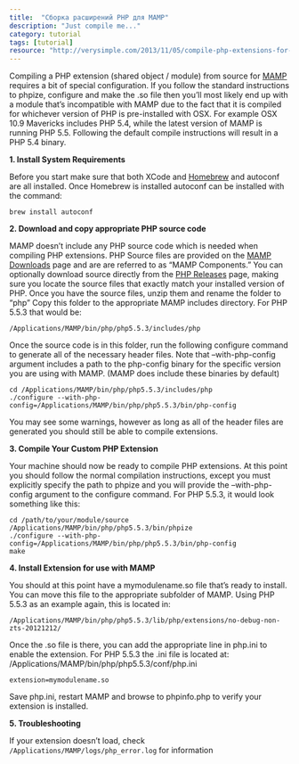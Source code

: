 ```yaml
---
title:  "Сборка расширений PHP для MAMP"
description: "Just compile me..."
category: tutorial
tags: [tutorial]
resource: "http://verysimple.com/2013/11/05/compile-php-extensions-for-mamp/"
---
```


Compiling a PHP extension (shared object / module) from source for [MAMP][1] requires a bit of special configuration.  If you follow the standard instructions to phpize, configure and make the .so file then you’ll most likely end up with a module that’s incompatible with MAMP due to the fact that it is compiled for whichever version of PHP is pre-installed with OSX.  For example OSX 10.9 Mavericks includes PHP 5.4, while the latest version of MAMP is running PHP 5.5.  Following the default compile instructions will result in a PHP 5.4 binary.


**1. Install System Requirements**

Before you start make sure that both XCode and [Homebrew][2] and autoconf are all installed. Once Homebrew is installed autoconf can be installed with the command:

```
brew install autoconf
```

**2. Download and copy appropriate PHP source code**

MAMP doesn’t include any PHP source code which is needed when compiling PHP extensions.  PHP Source files are provided on the [MAMP Downloads][3] page and are are referred to as “MAMP Components.” You can optionally download source directly from the [PHP Releases][4] page, making sure you locate the source files that exactly match your installed version of PHP.  Once you have the source files,  unzip them and rename the folder to “php”   Copy this folder to the appropriate MAMP includes directory.  For PHP 5.5.3 that would be:

```
/Applications/MAMP/bin/php/php5.5.3/includes/php
```

Once the source code is in this folder, run the following configure command to generate all of the necessary header files.  Note that –with-php-config argument includes a path to the php-config binary for the specific version you are using with MAMP.  (MAMP does include these binaries by default)

```
cd /Applications/MAMP/bin/php/php5.5.3/includes/php
./configure --with-php-config=/Applications/MAMP/bin/php/php5.5.3/bin/php-config
```

You may see some warnings, however as long as all of the header files are generated you should still be able to compile extensions.

**3. Compile Your Custom PHP Extension**

Your machine should now be ready to compile PHP extensions.  At this point you should follow the normal compilation instructions, except you must explicitly specify the path to phpize and you will provide the –with-php-config argument to the configure command.  For PHP 5.5.3, it would look something like this:

```
cd /path/to/your/module/source
/Applications/MAMP/bin/php/php5.5.3/bin/phpize
./configure --with-php-config=/Applications/MAMP/bin/php/php5.5.3/bin/php-config
make
```

 **4. Install Extension for use with MAMP**

You should at this point have a mymodulename.so file that’s ready to install.  You can move this file to the appropriate subfolder of MAMP.  Using PHP 5.5.3 as an example again, this is located in:

```
/Applications/MAMP/bin/php/php5.5.3/lib/php/extensions/no-debug-non-zts-20121212/
```

Once the .so file is there, you can add the appropriate line in php.ini to enable the extension.  For PHP 5.5.3 the .ini file is located at: /Applications/MAMP/bin/php/php5.5.3/conf/php.ini 

```
extension=mymodulename.so
```

Save php.ini, restart MAMP and browse to phpinfo.php to verify your extension is installed.

**5. Troubleshooting**

If your extension doesn’t load, check `/Applications/MAMP/logs/php_error.log` for information


[1]: http://www.mamp.info/
[2]: http://brew.sh/
[3]: http://www.mamp.info/en/downloads/
[4]: http://www.php.net/releases/

